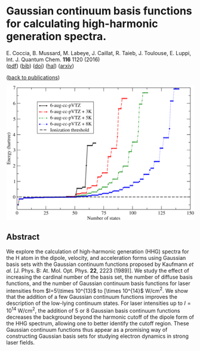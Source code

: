# Gaussian continuum basis functions for calculating high-harmonic generation spectra.  
 E. Coccia, B. Mussard, M. Labeye, J. Caillat, R. Taieb, J. Toulouse, E. Luppi, Int. J. Quantum Chem. **116** 1120 (2016)  
 ([pdf](doc/CocMusLabCaiTaiTouLup-IJQC-2016.pdf))
 ([bib](doc/CocMusLabCaiTaiTouLup-IJQC-2016.bib))
 ([doi](http://dx.doi.org/10.1002/qua.25146))
 ([hal](http://hal.upmc.fr/hal-01277883))
 ([arxiv](http://arxiv.org/abs/1602.07202))
 
([back to publications](https://github.com/mussard/publications/))

![](../img/DistStateEnergies_transparent.png)


## Abstract
We explore the calculation of high-harmonic generation (HHG) spectra for the H atom in the dipole, velocity, and acceleration forms using Gaussian basis sets with the Gaussian continuum functions proposed by Kaufmann *et al.* [J. Phys. B: At. Mol. Opt. Phys. **22**, 2223 (1989)]. We study the effect of increasing the cardinal number of the basis set, the number of diffuse basis functions, and the number of Gaussian continuum basis functions for laser intensities from $I=5\\times 10^{13}$ to [\\times 10^{14}$ W/cm$^{2}$. We show that the addition of a few Gaussian continuum functions improves the description of the low-lying continuum states. For laser intensities up to $I=10^{14}$ W/cm$^{2}$, the addition of 5 or 8 Gaussian basis continuum functions decreases the background beyond the harmonic cutoff of the dipole form of the HHG spectrum, allowing one to better identify the cutoff region. These Gaussian continuum functions thus appear as a promising way of constructing Gaussian basis sets for studying electron dynamics in strong laser fields.
